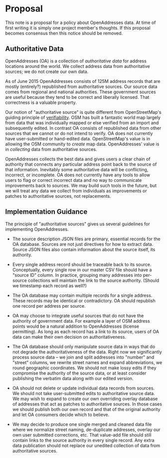 # Proposal

This note is a proposal for a policy about OpenAddresses data.
At time of first writing it is simply one project member's thoughts.
If this proposal becomes consensus then this notice should be removed.

## Authoritative Data

OpenAddresses (OA) is a collection of *authoritative data* for address locations around the world.
We collect address data from authoritative sources; we do not create our own data. 

As of June 2015 OpenAddresses consists of 125M address records that are mostly (entirely?) republished from authoritative sources.
Our source data comes from regional and national authorities.
These government sources are useful because they tend to be correct and liberally licensed.
That correctness is a valuable property.

Our notion of "authoritative source" is quite different from OpenStreetMap's guiding principle of [verifiability](http://wiki.openstreetmap.org/wiki/Verifiability).
OSM has built a fantastic world map largely from data that was individually mapped or else verified from an import and subsequently edited.
In contrast OA consists of republished data from other sources that we cannot or do not intend to verify.
OA does not currently have user-submitted or hand-edited data.
OpenStreetMap's value is in allowing the OSM community to *create* map data.
OpenAddresses' value is in *collecting* data from authoritative sources.

OpenAddresses collects the best data and gives users a clear chain of authority that connects any particular address point back to the source of that information.
Inevitably some authoritative data will be conflicting, incorrect, or incomplete.
OA does not currently have any tools to allow users to flag or correct incorrect data and no way to communicate improvements back to sources.
We may build such tools in the future, but we will treat any data we collect from individuals as improvements or patches to authoritative sources, not replacements.


## Implementation Guidance

The principle of "authoritative sources" gives us several guidelines for implementing OpenAddresses.

* The source description JSON files are primary, essential records for the OA database.
Sources are not just directives for how to extract data.
Source JSON files also contain information about the source itself, its authority.

* Every single address record should be traceable back to its source.
Conceptually, every single row in our master CSV file should have a "source ID" column.
In practice, grouping many addresses into per-source collections will maintain the link to the source authority.
(Should we timestamp each record as well?)

* The OA database may contain multiple records for a single address.
These records may be identical or contradictory.
OA should republish one record per address per source.

* OA may choose to integrate useful sources that do not have the authority of government data.
For example a layer of OSM address points would be a natural addition to OpenAddresses (license permitting).
As long as each record has a link to its source, users of OA data can make their own decision on authoritativeness.

* The OA database should only manipulate source data in ways that do not degrade the authoritativeness of the data.
Right now we significantly process source data – we join and split addresses into "number" and "street" columns, we rewrite street names and expand abbreviations, we round geographic coordinates.
We should not make lossy edits if they compromise the authority of the source data, or at least consider publishing the verbatim data along with our edited version.

* OA should not delete or update individual data records from sources.
We should not take user-submitted edits to authoritative source data.
We may wish to expand to create our own overriding overlay database of addresses that act as patches to authoritative sources.
In those cases we should publish both our own record and that of the original authority and let OA consumers decide which to believe.

* We may decide to produce one single merged and cleaned data file where we normalize street naming, de-duplicate addresses, overlay our own user submitted corrections, etc.
That value-add file should still contain links to the source authority in every single record.
Any extra data publication should not replace our unedited collection of data from authoritative sources.
